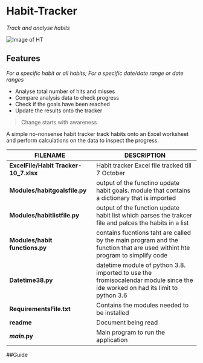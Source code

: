# **Habit-Tracker**
_Track and analyse habits_

![Image of HT](https://media.giphy.com/media/Zr9FfobRExF6FuRsJr/giphy.gif)


## Features
 _For a specific habit or all habits; For a specific date/date range or date ranges_
  * Analyse total number of hits and misses
  * Compare analysis data to check progress
  * Check if the goals have been reached 
  * Update the results onto the tracker
  
> Change starts with awareness
  
   A simple no-nonsense habit tracker track habits onto an Excel worksheet and perform calculations on the data to inspect the progress.

 FILENAME | DESCRIPTION 
  ---|--- 
 __ExcelFile/Habit Tracker-10_7.xlsx__ | Habit tracker Excel file tracked till 7 October
 __Modules/habitgoalsfile.py__ | output of the functino update habit goals. module that contains a dictionary that is imported 
 __Modules/habitlistfile.py__ | output of the function update habit list which parses the trakcer file and palces the habits in a list
 __Modules/habit functions.py__ | contains fucntions taht are called by the main program and the function that are used withint hte program to simplify code
 __Datetime38.py__ | datetime module of python 3.8. imported to use the fromisocalendar module since the ide worked on had its limit to python 3.6
 __RequirementsFile.txt__ | Contains the modules needed to be installed
 __readme__ | Document being read
 ___main_.py__ | Main program to run the application 

##Guide
